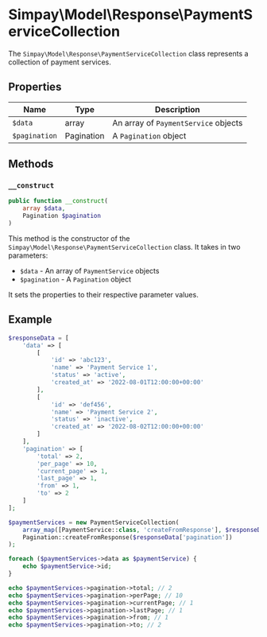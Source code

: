 # Simpay\Model\Response\PaymentServiceCollection

The `Simpay\Model\Response\PaymentServiceCollection` class represents a collection of payment services.

## Properties

| Name | Type | Description |
|------|------|-------------|
| `$data` | array | An array of `PaymentService` objects |
| `$pagination` | Pagination | A `Pagination` object |

## Methods

### `__construct`

```php
public function __construct(
    array $data,
    Pagination $pagination
)
```

This method is the constructor of the `Simpay\Model\Response\PaymentServiceCollection` class. It takes in two parameters:

* `$data` - An array of `PaymentService` objects
* `$pagination` - A `Pagination` object

It sets the properties to their respective parameter values.

## Example

```php
$responseData = [
    'data' => [
        [
            'id' => 'abc123',
            'name' => 'Payment Service 1',
            'status' => 'active',
            'created_at' => '2022-08-01T12:00:00+00:00'
        ],
        [
            'id' => 'def456',
            'name' => 'Payment Service 2',
            'status' => 'inactive',
            'created_at' => '2022-08-02T12:00:00+00:00'
        ]
    ],
    'pagination' => [
        'total' => 2,
        'per_page' => 10,
        'current_page' => 1,
        'last_page' => 1,
        'from' => 1,
        'to' => 2
    ]
];

$paymentServices = new PaymentServiceCollection(
    array_map([PaymentService::class, 'createFromResponse'], $responseData['data']),
    Pagination::createFromResponse($responseData['pagination'])
);

foreach ($paymentServices->data as $paymentService) {
    echo $paymentService->id;
}

echo $paymentServices->pagination->total; // 2
echo $paymentServices->pagination->perPage; // 10
echo $paymentServices->pagination->currentPage; // 1
echo $paymentServices->pagination->lastPage; // 1
echo $paymentServices->pagination->from; // 1
echo $paymentServices->pagination->to; // 2
```